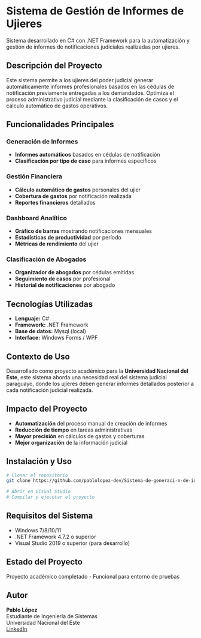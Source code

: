 # Sistema de Gestión de Informes de Ujieres

Sistema desarrollado en C# con .NET Framework para la automatización y gestión de informes de notificaciones judiciales realizadas por ujieres.

## Descripción del Proyecto

Este sistema permite a los ujieres del poder judicial generar automáticamente informes profesionales basados en las cédulas de notificación previamente entregadas a los demandados. Optimiza el proceso administrativo judicial mediante la clasificación de casos y el cálculo automático de gastos operativos.

## Funcionalidades Principales

### Generación de Informes
- **Informes automáticos** basados en cédulas de notificación
- **Clasificación por tipo de caso** para informes específicos
  
### Gestión Financiera
- **Cálculo automático de gastos** personales del ujier
- **Cobertura de gastos** por notificación realizada
- **Reportes financieros** detallados

### Dashboard Analítico
- **Gráfico de barras** mostrando notificaciones mensuales
- **Estadísticas de productividad** por período
- **Métricas de rendimiento** del ujier

### Clasificación de Abogados
- **Organizador de abogados** por cédulas emitidas
- **Seguimiento de casos** por profesional
- **Historial de notificaciones** por abogado

## Tecnologías Utilizadas

- **Lenguaje:** C#
- **Framework:** .NET Framework
- **Base de datos:** Mysql (local)
- **Interface:** Windows Forms / WPF

## Contexto de Uso

Desarrollado como proyecto académico para la **Universidad Nacional del Este**, este sistema aborda una necesidad real del sistema judicial paraguayo, donde los ujieres deben generar informes detallados posterior a cada notificación judicial realizada.

## Impacto del Proyecto

- **Automatización** del proceso manual de creación de informes
- **Reducción de tiempo** en tareas administrativas
- **Mayor precisión** en cálculos de gastos y coberturas
- **Mejor organización** de la información judicial

## Instalación y Uso

```bash
# Clonar el repositorio
git clone https://github.com/pablolopez-dev/Sistema-de-generaci-n-de-informes-para-Ujieres.git

# Abrir en Visual Studio
# Compilar y ejecutar el proyecto
```

## Requisitos del Sistema

- Windows 7/8/10/11
- .NET Framework 4.7.2 o superior
- Visual Studio 2019 o superior (para desarrollo)

## Estado del Proyecto

Proyecto académico completado - Funcional para entorno de pruebas

## Autor

**Pablo López**  
Estudiante de Ingeniería de Sistemas  
Universidad Nacional del Este  
[LinkedIn](https://www.linkedin.com/in/pablo-lópez-808617263)
